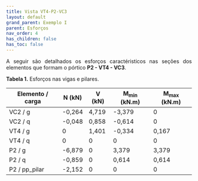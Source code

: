 ```yaml
---
title: Vista VT4-P2-VC3
layout: default
grand_parent: Exemplo I
parent: Esforços
nav_order: 4
has_children: false
has_toc: false
---
```


<!--Don't delete this script-->
<script src = "https://polyfill.io/v3/polyfill.min.js?features=es6"></script>
<script id = "MathJax-script" async src="https://cdn.jsdelivr.net/npm/mathjax@3/es5/tex-mml-chtml.js"></script>
<!--Don't delete this script-->

<p align = "justify">
A seguir são detalhados os esforços caractéristicos nas seções dos elementos que formam o pórtico <b>P2 - VT4 - VC3</b>.
</p>

<p align = "justify" id = "tab1"><b>Tabela 1.</b> Esforços nas vigas e pilares.</p>

<table style = "width:100%">
  <thead>
    <tr>
      <th>Elemento  / carga</th>
      <th>N (kN)</th>
      <th>V (kN)</th>
      <th>M<sub>min</sub> (kN.m)</th>
      <th>M<sub>max</sub> (kN.m)</th>
    </tr>
  </thead>
  <tbody>
    <tr>
      <td>VC2 / g</td>
      <td>-0,264</td>
      <td>4,719</td>
      <td>-3,379</td>
      <td>0</td>
    </tr>
    <tr>
      <td>VC2 / q</td>
      <td>-0,048</td>
      <td>0,858</td>
      <td>-0,614</td>
      <td>0</td>
    </tr>
    <tr>
      <td>VT4 / g</td>
      <td>0</td>
      <td>1,401</td>
      <td>-0,334</td>
      <td>0,167</td>
    </tr>
    <tr>
      <td>VT4 / q</td>
      <td>0</td>
      <td>0</td>
      <td>0</td>
      <td>0</td>
    </tr>
    <tr>
      <td>P2 / g</td>
      <td>-6,879</td>
      <td>0</td>
      <td>3,379</td>
      <td>3,379</td>
    </tr>
    <tr>
      <td>P2 / q</td>
      <td>-0,859</td>
      <td>0</td>
      <td>0,614</td>
      <td>0,614</td>
    </tr>
    <tr>
      <td>P2 / pp_pilar</td>
      <td>-2,152</td>
      <td>0</td>
      <td>0</td>
      <td>0</td>
    </tr>
  </tbody>
</table>
